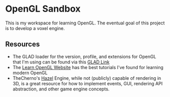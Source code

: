 # OpenGL Sandbox

This is my workspace for learning OpenGL. The eventual goal of this project is to develop a voxel engine.

## Resources
- The GLAD loader for the version, profile, and extensions for OpenGL that I'm using can be found via this [GLAD Link](http://glad.dav1d.de/#profile=core&api=gl%3D3.3&api=gles1%3Dnone&api=gles2%3Dnone&api=glsc2%3Dnone&extensions=GL_ARB_direct_state_access&extensions=GL_KHR_debug&language=c&specification=gl&loader=on)
- The [Learn OpenGL Website](learnopengl.com) has the best tutorials I've found for learning modern OpenGL
- TheCherno's [Hazel](https://github.com/TheCherno/Hazel) Engine, while not (publicly) capable of rendering in 3D, is a great resource for how to implement events, GUI, rendering API abstraction, and other game engine concepts.